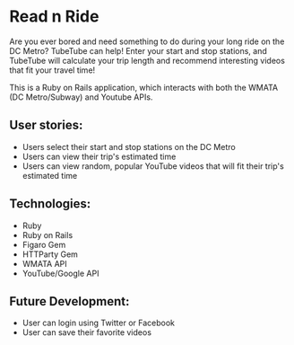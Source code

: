 # Read n Ride

Are you ever bored and need something to do during your long ride on the DC Metro? TubeTube can help! Enter your start and stop stations, and TubeTube will calculate your trip length and recommend interesting videos that fit your travel time! 

This is a Ruby on Rails application, which interacts with both the WMATA (DC Metro/Subway) and Youtube APIs.


## User stories:

+ Users select their start and stop stations on the DC Metro
+ Users can view their trip's estimated time
+ Users can view random, popular YouTube videos that will fit their trip's estimated time

## Technologies:

+ Ruby 
+ Ruby on Rails
+ Figaro Gem
+ HTTParty Gem
+ WMATA API
+ YouTube/Google API


## Future Development:

+ User can login using Twitter or Facebook
+ User can save their favorite videos